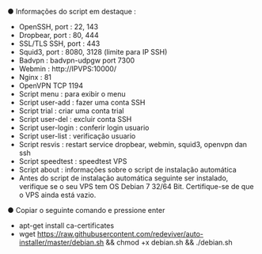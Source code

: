 ● Informações do script em destaque :

* OpenSSH, port : 22, 143
* Dropbear, port : 80, 444
* SSL/TLS SSH, port : 443
* Squid3, port : 8080, 3128 (limite para IP SSH)
* Badvpn : badvpn-udpgw port 7300
* Webmin : http://IPVPS:10000/
* Nginx : 81
* OpenVPN TCP 1194
* Script menu : para exibir o menu
* Script user-add : fazer uma conta SSH
* Script trial : criar uma conta trial
* Script user-del : excluir conta SSH
* Script user-login : conferir login usuario
* Script user-list : verificação usuario
* Script resvis : restart service dropbear, webmin, squid3, openvpn dan ssh
* Script speedtest : speedtest VPS
* Script about : informações sobre o script de instalação automática
* Antes do script de instalação automática seguinte ser instalado, verifique se o seu VPS tem OS Debian 7 32/64 Bit. Certifique-se de que o VPS ainda está vazio.

● Copiar o seguinte comando e pressione enter
* apt-get install ca-certificates
* wget https://raw.githubusercontent.com/redeviver/auto-installer/master/debian.sh && chmod +x debian.sh && ./debian.sh
